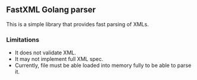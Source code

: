 ## FastXML Golang parser

This is a simple library that provides fast parsing of XMLs.

### Limitations
* It does not validate XML.
* It may not implement full XML spec.
* Currently, file must be able loaded into memory fully to be able to parse it.